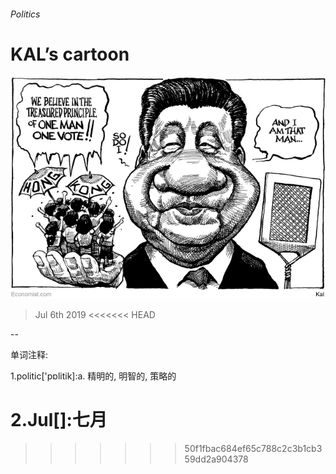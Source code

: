 ###### Politics

# KAL’s cartoon 

![image](images/20190706_WWD000.jpg) 

> Jul 6th 2019 
<<<<<<< HEAD

-- 

 单词注释:

1.politic['pɒlitik]:a. 精明的, 明智的, 策略的 

2.Jul[]:七月 
=======
>>>>>>> 50f1fbac684ef65c788c2c3b1cb359dd2a904378

